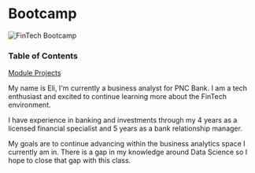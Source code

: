 # Bootcamp

![FinTech Bootcamp](/images/fintechlogo.png)

### Table of Contents


[Module Projects](/module_projects/)

My name is Eli, I'm currently a business analyst for PNC Bank.  I am a tech enthusiast and excited to continue learning more about the FinTech environment.

I have experience in banking and investments through my 4 years as a licensed financial specialist and 5 years as a bank relationship manager.

My goals are to continue advancing within the business analytics space I currently am in.  There is a gap in my knowledge around Data Science so I hope to close that gap with this class.